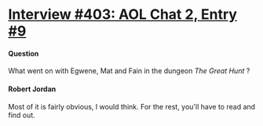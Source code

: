 # [Interview #403: AOL Chat 2, Entry #9](https://www.theoryland.com/intvmain.php?i=403#9)

#### Question

What went on with Egwene, Mat and Fain in the dungeon
*The Great Hunt*
?

#### Robert Jordan

Most of it is fairly obvious, I would think. For the rest, you'll have to read and find out.

